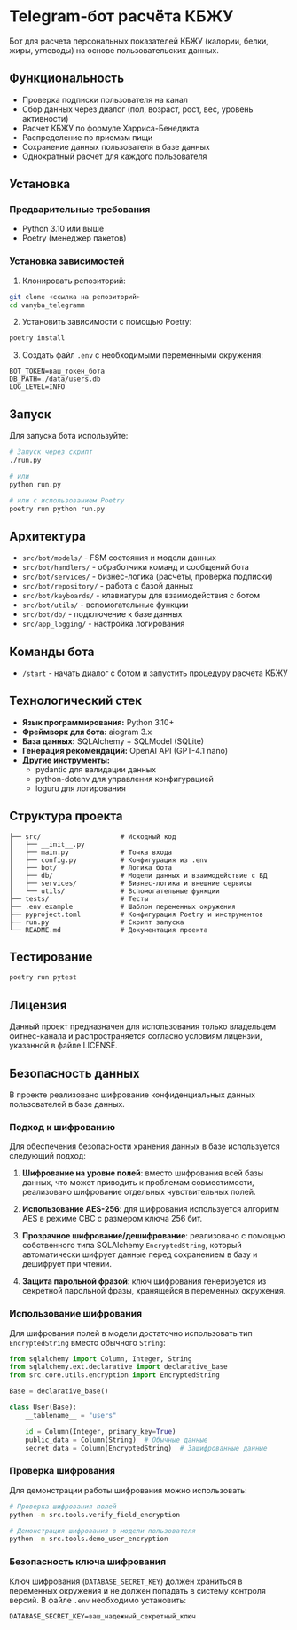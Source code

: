# Telegram-бот расчёта КБЖУ

Бот для расчета персональных показателей КБЖУ (калории, белки, жиры, углеводы) на основе пользовательских данных.

## Функциональность

- Проверка подписки пользователя на канал
- Сбор данных через диалог (пол, возраст, рост, вес, уровень активности)
- Расчет КБЖУ по формуле Харриса-Бенедикта
- Распределение по приемам пищи
- Сохранение данных пользователя в базе данных
- Однократный расчет для каждого пользователя

## Установка

### Предварительные требования

- Python 3.10 или выше
- Poetry (менеджер пакетов)

### Установка зависимостей

1. Клонировать репозиторий:
```bash
git clone <ссылка на репозиторий>
cd vanyba_telegramm
```

2. Установить зависимости с помощью Poetry:
```bash
poetry install
```

3. Создать файл `.env` с необходимыми переменными окружения:
```
BOT_TOKEN=ваш_токен_бота
DB_PATH=./data/users.db
LOG_LEVEL=INFO
```

## Запуск

Для запуска бота используйте:

```bash
# Запуск через скрипт
./run.py

# или
python run.py

# или с использованием Poetry
poetry run python run.py
```

## Архитектура

- `src/bot/models/` - FSM состояния и модели данных
- `src/bot/handlers/` - обработчики команд и сообщений бота
- `src/bot/services/` - бизнес-логика (расчеты, проверка подписки)
- `src/bot/repository/` - работа с базой данных
- `src/bot/keyboards/` - клавиатуры для взаимодействия с ботом
- `src/bot/utils/` - вспомогательные функции
- `src/bot/db/` - подключение к базе данных
- `src/app_logging/` - настройка логирования

## Команды бота

- `/start` - начать диалог с ботом и запустить процедуру расчета КБЖУ

## Технологический стек

- **Язык программирования:** Python 3.10+
- **Фреймворк для бота:** aiogram 3.x
- **База данных:** SQLAlchemy + SQLModel (SQLite)
- **Генерация рекомендаций:** OpenAI API (GPT-4.1 nano)
- **Другие инструменты:**
  - pydantic для валидации данных
  - python-dotenv для управления конфигурацией
  - loguru для логирования

## Структура проекта

```
├── src/                    # Исходный код
│   ├── __init__.py
│   ├── main.py             # Точка входа
│   ├── config.py           # Конфигурация из .env
│   ├── bot/                # Логика бота
│   ├── db/                 # Модели данных и взаимодействие с БД
│   ├── services/           # Бизнес-логика и внешние сервисы
│   └── utils/              # Вспомогательные функции
├── tests/                  # Тесты
├── .env.example            # Шаблон переменных окружения
├── pyproject.toml          # Конфигурация Poetry и инструментов
├── run.py                  # Скрипт запуска
└── README.md               # Документация проекта
```

## Тестирование

```bash
poetry run pytest
```

## Лицензия

Данный проект предназначен для использования только владельцем фитнес-канала и распространяется согласно условиям лицензии, указанной в файле LICENSE.

## Безопасность данных

В проекте реализовано шифрование конфиденциальных данных пользователей в базе данных.

### Подход к шифрованию

Для обеспечения безопасности хранения данных в базе используется следующий подход:

1. **Шифрование на уровне полей**: вместо шифрования всей базы данных, что может приводить к проблемам совместимости, реализовано шифрование отдельных чувствительных полей.

2. **Использование AES-256**: для шифрования используется алгоритм AES в режиме CBC с размером ключа 256 бит.

3. **Прозрачное шифрование/дешифрование**: реализовано с помощью собственного типа SQLAlchemy `EncryptedString`, который автоматически шифрует данные перед сохранением в базу и дешифрует при чтении.

4. **Защита парольной фразой**: ключ шифрования генерируется из секретной парольной фразы, хранящейся в переменных окружения.

### Использование шифрования

Для шифрования полей в модели достаточно использовать тип `EncryptedString` вместо обычного `String`:

```python
from sqlalchemy import Column, Integer, String
from sqlalchemy.ext.declarative import declarative_base
from src.core.utils.encryption import EncryptedString

Base = declarative_base()

class User(Base):
    __tablename__ = "users"

    id = Column(Integer, primary_key=True)
    public_data = Column(String)  # Обычные данные
    secret_data = Column(EncryptedString)  # Зашифрованные данные
```

### Проверка шифрования

Для демонстрации работы шифрования можно использовать:

```bash
# Проверка шифрования полей
python -m src.tools.verify_field_encryption

# Демонстрация шифрования в модели пользователя
python -m src.tools.demo_user_encryption
```

### Безопасность ключа шифрования

Ключ шифрования (`DATABASE_SECRET_KEY`) должен храниться в переменных окружения и не должен попадать в систему контроля версий. В файле `.env` необходимо установить:

```
DATABASE_SECRET_KEY=ваш_надежный_секретный_ключ
```
